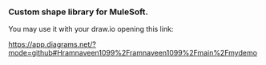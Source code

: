 ### Custom shape library for MuleSoft.

You may use it with your draw.io opening this link:

https://app.diagrams.net/?mode=github#Hramnaveen1099%2Framnaveen1099%2Fmain%2Fmydemo

<!--
**ramnaveen1099/ramnaveen1099** is a ✨ _special_ ✨ repository because its `README.md` (this file) appears on your GitHub profile.

Here are some ideas to get you started:

- 🔭 I’m currently working on ...
- 🌱 I’m currently learning ...
- 👯 I’m looking to collaborate on ...
- 🤔 I’m looking for help with ...
- 💬 Ask me about ...
- 📫 How to reach me: ...
- 😄 Pronouns: ...
- ⚡ Fun fact: ...
-->
